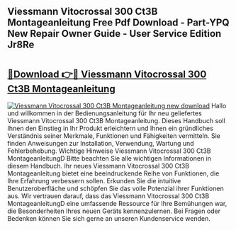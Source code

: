 ## Viessmann Vitocrossal 300 Ct3B Montageanleitung Free Pdf Download - Part-YPQ New Repair Owner Guide - User Service Edition Jr8Re

# <h2><a href="http://df6ibg.blite.top/?on=Viessmann+Vitocrossal+300+Ct3B+Montageanleitung">🔗Download 👉🔴 Viessmann Vitocrossal 300 Ct3B Montageanleitung</a></h2>

[![Viessmann Vitocrossal 300 Ct3B Montageanleitung new download](https://i.imgur.com/lujVjoI.png)](http://df6ibg.blite.top/?on=Viessmann+Vitocrossal+300+Ct3B+Montageanleitung)
Hallo und willkommen in der Bedienungsanleitung für Ihr neu geliefertes Viessmann Vitocrossal 300 Ct3B Montageanleitung. Dieses Handbuch soll Ihnen den Einstieg in Ihr Produkt erleichtern und Ihnen ein gründliches Verständnis seiner Merkmale, Funktionen und Fähigkeiten vermitteln. Sie finden Anweisungen zur Installation, Verwendung, Wartung und Fehlerbehebung. Wichtige Hinweise Viessmann Vitocrossal 300 Ct3B MontageanleitungD Bitte beachten Sie alle wichtigen Informationen in diesem Handbuch. Ihr neues Viessmann Vitocrossal 300 Ct3B Montageanleitung bietet eine beeindruckende Reihe von Funktionen, die Ihre Erfahrung verbessern sollen. Erkunden Sie die intuitive Benutzeroberfläche und schöpfen Sie das volle Potenzial ihrer Funktionen aus. Wir vertrauen darauf, dass das Viessmann Vitocrossal 300 Ct3B MontageanleitungD eine umfassende Ressource für Ihre Bemühungen war, die Besonderheiten Ihres neuen Geräts kennenzulernen. Bei Fragen oder Bedenken können Sie sich gerne an unseren Kundenservice wenden.
